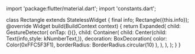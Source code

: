 import 'package:flutter/material.dart';
import 'constants.dart';

class Rectangle extends StatelessWidget {
  final info;
  Rectangle({this.info});
  @override
  Widget build(BuildContext context) {
    return Expanded(
      child: GestureDetector(
        onTap: (){},
        child: Container(
          child: Center(child: Text(info,style: kNumberText,)),
          decoration: BoxDecoration(
              color: Color(0xFFC5F3F1),
              borderRadius: BorderRadius.circular(10)
          ),
        ),
      ),
    );
  }
}